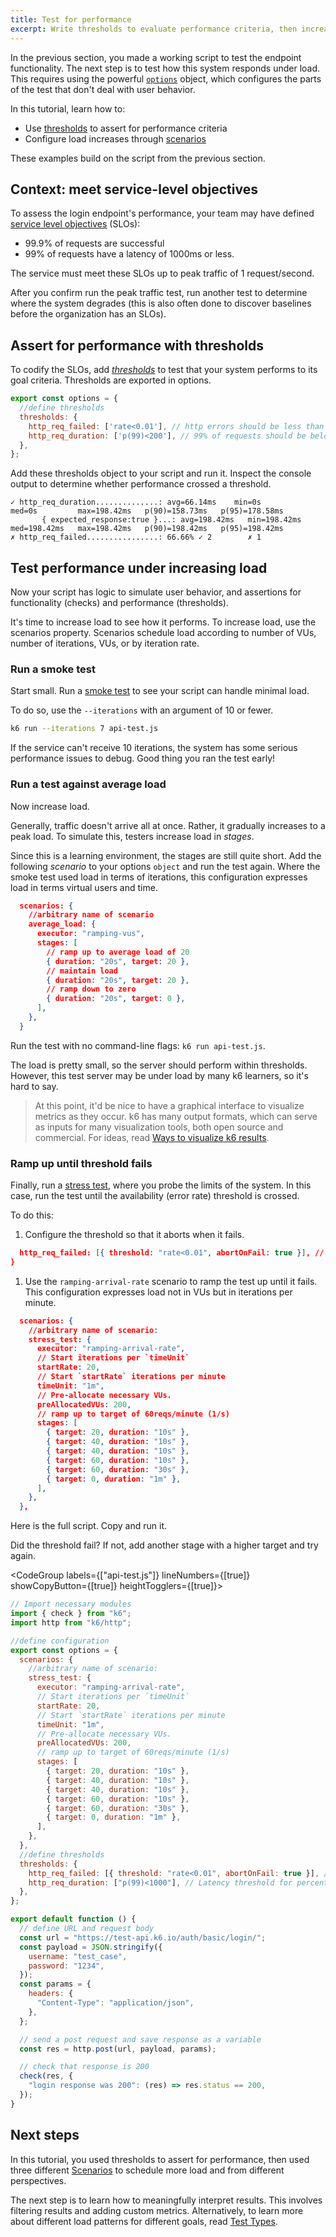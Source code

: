 ```yaml
---
title: Test for performance
excerpt: Write thresholds to evaluate performance criteria, then increase load to see how the system performs.
---
```


In the previous section, you made a working script to test the endpoint functionality.
The next step is to test how this system responds under load.
This requires using the powerful [`options`](/using-k6/options) object, which configures the parts of the test that don't deal with user behavior.

In this tutorial, learn how to:
- Use [thresholds](/using-k6/thresholds) to assert for performance criteria
- Configure load increases through [scenarios](/using-k6/scenarios)

These examples build on the script from the previous section.

## Context: meet service-level objectives

To assess the login endpoint's performance, your team may have defined [service level objectives](https://sre.google/sre-book/service-level-objectives/) (SLOs):
- 99.9% of requests are successful
- 99% of requests have a latency of 1000ms or less.

The service must meet these SLOs up to peak traffic of 1 request/second.

After you confirm run the peak traffic test, run another test to determine where the system degrades (this is also often done to discover baselines before the organization has an SLOs).

## Assert for performance with thresholds

To codify the SLOs, add [_thresholds_](/using-k6/thresholds) to test that your system performs to its goal criteria.
Thresholds are exported in options.


```javascript
export const options = {
  //define thresholds
  thresholds: {
    http_req_failed: ['rate<0.01'], // http errors should be less than 1%
    http_req_duration: ['p(99)<200'], // 99% of requests should be below 200ms
  },
};
```

Add these thresholds object to your script and run it.
Inspect the console output to determine whether performance crossed a threshold.

```
✓ http_req_duration..............: avg=66.14ms    min=0s         med=0s         max=198.42ms   p(90)=158.73ms   p(95)=178.58ms  
       { expected_response:true }...: avg=198.42ms   min=198.42ms   med=198.42ms   max=198.42ms   p(90)=198.42ms   p(95)=198.42ms  
✗ http_req_failed................: 66.66% ✓ 2        ✗ 1    
```



## Test performance under increasing load

Now your script has logic to simulate user behavior, and assertions for functionality (checks) and performance (thresholds).

It's time to increase load to see how it performs.
To increase load, use the scenarios property.
Scenarios schedule load according to number of VUs, number of iterations, VUs, or by iteration rate.

### Run a smoke test

Start small. Run a [smoke test](/test-types/smoke-testing "a small test to confirm the script works properly") to see your script can handle minimal load.

To do so, use the `--iterations` with an argument of 10 or fewer.

```bash
k6 run --iterations 7 api-test.js
```

If the service can't receive 10 iterations, the system has some serious performance issues to debug.
Good thing you ran the test early!

### Run a test against average load

Now increase load.

Generally, traffic doesn't arrive all at once.
Rather, it gradually increases to a peak load.
To simulate this, testers increase load in _stages_.

Since this is a learning environment, the stages are still quite short.
Add the following _scenario_ to your options `object` and run the test again.
Where the smoke test used load in terms of iterations, this configuration expresses load in terms virtual users and time.

```json
  scenarios: {
    //arbitrary name of scenario
    average_load: {
      executor: "ramping-vus",
      stages: [
        // ramp up to average load of 20
        { duration: "20s", target: 20 },
        // maintain load
        { duration: "20s", target: 20 },
        // ramp down to zero
        { duration: "20s", target: 0 },
      ],
    },
  }
```

Run the test with no command-line flags: `k6 run api-test.js`.

The load is pretty small, so the server should perform within thresholds.
However, this test server may be under load by many k6 learners, so it's hard to say.


<Blockquote mod="note" title="To visualize results...">

At this point, it'd be nice to have a graphical interface to visualize metrics as they occur.
k6 has many output formats, which can serve as inputs for many visualization tools, both open source and commercial.
For ideas, read [Ways to visualize k6 results](https://k6.io/blog/ways-to-visualize-results).

</Blockquote>


### Ramp up until threshold fails

Finally, run a [stress test](/test-types/stress-testing), where you probe the limits of the system.
In this case, run the test until the availability (error rate) threshold is crossed.

To do this:

1. Configure the threshold so that it aborts when it fails.

  ```json
    http_req_failed: [{ threshold: "rate<0.01", abortOnFail: true }], // availability threshold for error rate
  }
  ```

1. Use the `ramping-arrival-rate` scenario to ramp the test up until it fails.
  This configuration expresses load not in VUs but in iterations per minute.


  ```json
    scenarios: {
      //arbitrary name of scenario:
      stress_test: {
        executor: "ramping-arrival-rate",
        // Start iterations per `timeUnit`
        startRate: 20,
        // Start `startRate` iterations per minute
        timeUnit: "1m",
        // Pre-allocate necessary VUs.
        preAllocatedVUs: 200,
        // ramp up to target of 60reqs/minute (1/s)
        stages: [
          { target: 20, duration: "10s" },
          { target: 40, duration: "10s" },
          { target: 40, duration: "10s" },
          { target: 60, duration: "10s" },
          { target: 60, duration: "30s" },
          { target: 0, duration: "1m" },
        ],
      },
    },
  ```
  
Here is the full script.
Copy and run it.

Did the threshold fail? If not, add another stage with a higher target and try again. 
  
<CodeGroup labels={["api-test.js"]} lineNumbers={[true]} showCopyButton={[true]}
heightTogglers={[true]}>

```javascript
// Import necessary modules
import { check } from "k6";
import http from "k6/http";

//define configuration
export const options = {
  scenarios: {
    //arbitrary name of scenario:
    stress_test: {
      executor: "ramping-arrival-rate",
      // Start iterations per `timeUnit`
      startRate: 20,
      // Start `startRate` iterations per minute
      timeUnit: "1m",
      // Pre-allocate necessary VUs.
      preAllocatedVUs: 200,
      // ramp up to target of 60reqs/minute (1/s)
      stages: [
        { target: 20, duration: "10s" },
        { target: 40, duration: "10s" },
        { target: 40, duration: "10s" },
        { target: 60, duration: "10s" },
        { target: 60, duration: "30s" },
        { target: 0, duration: "1m" },
      ],
    },
  },
  //define thresholds
  thresholds: {
    http_req_failed: [{ threshold: "rate<0.01", abortOnFail: true }], // availability threshold for error rate
    http_req_duration: ["p(99)<1000"], // Latency threshold for percentile
  },
};

export default function () {
  // define URL and request body
  const url = "https://test-api.k6.io/auth/basic/login/";
  const payload = JSON.stringify({
    username: "test_case",
    password: "1234",
  });
  const params = {
    headers: {
      "Content-Type": "application/json",
    },
  };

  // send a post request and save response as a variable
  const res = http.post(url, payload, params);

  // check that response is 200
  check(res, {
    "login response was 200": (res) => res.status == 200,
  });
}

```

</CodeGroup>


## Next steps

In this tutorial, you used thresholds to assert for performance, then used three different [Scenarios](/using-k6/scenarios) to schedule more load and from different perspectives.

The next step is to learn how to meaningfully interpret results. This involves filtering results and adding custom metrics.
Alternatively, to learn more about different load patterns for different goals, read [Test Types](/test-types).



